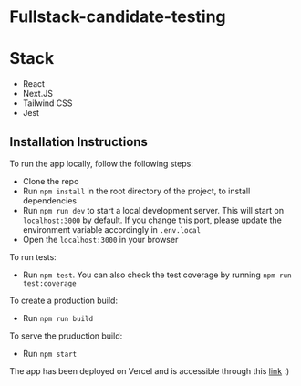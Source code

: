 # Fullstack-candidate-testing

# Stack

* React
* Next.JS
* Tailwind CSS
* Jest

## Installation Instructions

To run the app locally, follow the following steps:

* Clone the repo
* Run `npm install` in the root directory of the project, to install dependencies
* Run `npm run dev` to start a local development server. This will start on `localhost:3000` by default. If you change
  this port, please update the environment variable accordingly in `.env.local`
* Open the `localhost:3000` in your browser

To run tests:

* Run `npm test`. You can also check the test coverage by running `npm run test:coverage`

To create a production build:

* Run `npm run build`

To serve the pruduction build:

* Run `npm start`

The app has been deployed on Vercel and is accessible through this [link](https://health-explore-nine.vercel.app/) :)
